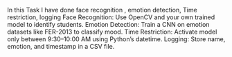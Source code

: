 In this Task I have done face recognition , emotion detection, Time restriction, logging 
Face Recognition: Use OpenCV and your own trained model to identify students.
Emotion Detection: Train a CNN on emotion datasets like FER-2013 to classify mood.
Time Restriction: Activate model only between 9:30–10:00 AM using Python’s datetime.
Logging: Store name, emotion, and timestamp in a CSV file.


